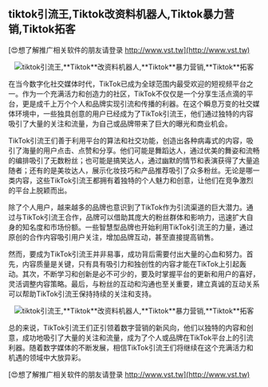 ## **tiktok引流王,**Tiktok**改资料机器人,**Tiktok**暴力营销,**Tiktok**拓客**

[😍想了解推广相关软件的朋友请登录 http://www.vst.tw](http://www.vst.tw)

 <center><img src="https://vst.tw/MP4/tuiguang/png/7.png" alt="tiktok引流王,**Tiktok**改资料机器人,**Tiktok**暴力营销,**Tiktok**拓客"></center>

在当今数字化社交媒体时代，TikTok已成为全球范围内最受欢迎的短视频平台之一。作为一个充满活力和创造力的社区，TikTok不仅仅是一个分享生活点滴的平台，更是成千上万个个人和品牌实现引流和传播的利器。在这个瞬息万变的社交媒体环境中，一些独具创意的用户已经成为了TikTok引流王，他们通过独特的内容吸引了大量的关注和流量，为自己或品牌带来了巨大的曝光和商业机会。

TikTok引流王们善于利用平台的算法和社交功能，创造出各种病毒式的内容，吸引了海量的用户点击、点赞和分享。他们可能是舞蹈达人，通过优美的舞姿和流畅的编排吸引了无数粉丝；也可能是搞笑达人，通过幽默的情节和表演获得了大量追随者；还有的是美妆达人，展示化妆技巧和产品推荐吸引了众多粉丝。无论是哪一类内容，这些TikTok引流王都拥有着独特的个人魅力和创意，让他们在竞争激烈的平台上脱颖而出。

除了个人用户，越来越多的品牌也意识到了TikTok作为引流渠道的巨大潜力。通过与TikTok引流王合作，品牌可以借助其庞大的粉丝群体和影响力，迅速扩大自身的知名度和市场份额。一些智慧型品牌也开始利用TikTok引流王的力量，通过原创的合作内容吸引用户关注，增加品牌互动，甚至直接提高销售。

然而，要成为TikTok引流王并非易事，成功背后需要付出大量的心血和努力。首先，内容质量是关键，只有具有吸引力和独创性的内容才能在TikTok上引起轰动。其次，不断学习和创新是必不可少的，要及时掌握平台的更新和用户的喜好，灵活调整内容策略。最后，与粉丝的互动和沟通也至关重要，建立真诚的互动关系可以帮助TikTok引流王保持持续的关注和支持。

 <center><img src="https://vst.tw/MP4/tuiguang/png/5.png" alt="tiktok引流王,**Tiktok**改资料机器人,**Tiktok**暴力营销,**Tiktok**拓客"></center>

总的来说，TikTok引流王们正引领着数字营销的新风向，他们以独特的内容和创意，成功地吸引了大量的关注和流量，成为了个人或品牌在TikTok平台上的引流利器。随着数字媒体的不断发展，相信TikTok引流王们将继续在这个充满活力和机遇的领域中大放异彩。

[😍想了解推广相关软件的朋友请登录 http://www.vst.tw](http://www.vst.tw)



